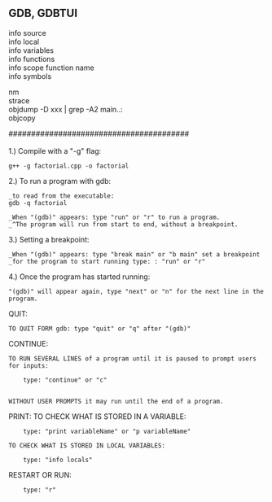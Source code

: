 ## GDB, GDBTUI
info source<br>
info local<br>
info variables<br>
info functions<br>
info scope function name <br>
info symbols <br>


nm<br>
strace<br>
objdump -D xxx | grep -A2 main..:<br>
objcopy<br>

########################################<br><br>
1.) Compile with a "-g" flag:

    g++ -g factorial.cpp -o factorial


2.) To run a program with gdb:

    _to read from the executable:
  	gdb -q factorial

    _When "(gdb)" appears: type "run" or "r" to run a program.
    _^The program will run from start to end, without a breakpoint.


3.) Setting a breakpoint:
 	
    _When "(gdb)" appears: type "break main" or "b main" set a breakpoint
    _for the program to start running type: : "run" or "r"

    
4.) Once the program has started running:

    "(gdb)" will appear again, type "next" or "n" for the next line in the program.
   

QUIT:

	TO QUIT FORM gdb: type "quit" or "q" after "(gdb)"

CONTINUE:

	TO RUN SEVERAL LINES of a program until it is paused to prompt users for inputs:

		type: "continue" or "c"


	WITHOUT USER PROMPTS it may run until the end of a program.
	
PRINT:
	TO CHECK WHAT IS STORED IN A VARIABLE: 
	
		type: "print variableName" or "p variableName"
	
	TO CHECK WHAT IS STORED IN LOCAL VARIABLES:
	
		type: "info locals"
		
RESTART OR RUN:

		type: "r"
